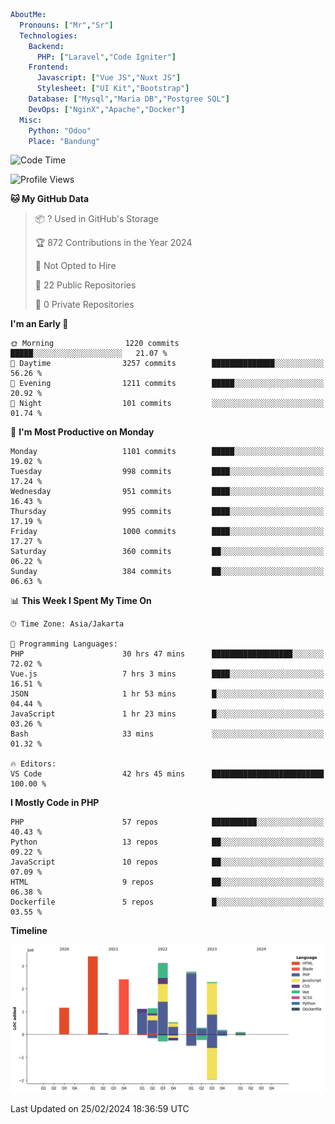 ```yaml
AboutMe:
  Pronouns: ["Mr","Sr"]
  Technologies:
    Backend:
      PHP: ["Laravel","Code Igniter"]
    Frontend:
      Javascript: ["Vue JS","Nuxt JS"]
      Stylesheet: ["UI Kit","Bootstrap"]
    Database: ["Mysql","Maria DB","Postgree SQL"]
    DevOps: ["NginX","Apache","Docker"]
  Misc:
    Python: "Odoo"
    Place: "Bandung"
```

<!--START_SECTION:waka-->
![Code Time](http://img.shields.io/badge/Code%20Time-1%2C274%20hrs%2027%20mins-blue)

![Profile Views](http://img.shields.io/badge/Profile%20Views-0-blue)

**🐱 My GitHub Data** 

> 📦 ? Used in GitHub's Storage 
 > 
> 🏆 872 Contributions in the Year 2024
 > 
> 🚫 Not Opted to Hire
 > 
> 📜 22 Public Repositories 
 > 
> 🔑 0 Private Repositories 
 > 
**I'm an Early 🐤** 

```text
🌞 Morning                1220 commits        █████░░░░░░░░░░░░░░░░░░░░   21.07 % 
🌆 Daytime                3257 commits        ██████████████░░░░░░░░░░░   56.26 % 
🌃 Evening                1211 commits        █████░░░░░░░░░░░░░░░░░░░░   20.92 % 
🌙 Night                  101 commits         ░░░░░░░░░░░░░░░░░░░░░░░░░   01.74 % 
```
📅 **I'm Most Productive on Monday** 

```text
Monday                   1101 commits        █████░░░░░░░░░░░░░░░░░░░░   19.02 % 
Tuesday                  998 commits         ████░░░░░░░░░░░░░░░░░░░░░   17.24 % 
Wednesday                951 commits         ████░░░░░░░░░░░░░░░░░░░░░   16.43 % 
Thursday                 995 commits         ████░░░░░░░░░░░░░░░░░░░░░   17.19 % 
Friday                   1000 commits        ████░░░░░░░░░░░░░░░░░░░░░   17.27 % 
Saturday                 360 commits         ██░░░░░░░░░░░░░░░░░░░░░░░   06.22 % 
Sunday                   384 commits         ██░░░░░░░░░░░░░░░░░░░░░░░   06.63 % 
```


📊 **This Week I Spent My Time On** 

```text
🕑︎ Time Zone: Asia/Jakarta

💬 Programming Languages: 
PHP                      30 hrs 47 mins      ██████████████████░░░░░░░   72.02 % 
Vue.js                   7 hrs 3 mins        ████░░░░░░░░░░░░░░░░░░░░░   16.51 % 
JSON                     1 hr 53 mins        █░░░░░░░░░░░░░░░░░░░░░░░░   04.44 % 
JavaScript               1 hr 23 mins        █░░░░░░░░░░░░░░░░░░░░░░░░   03.26 % 
Bash                     33 mins             ░░░░░░░░░░░░░░░░░░░░░░░░░   01.32 % 

🔥 Editors: 
VS Code                  42 hrs 45 mins      █████████████████████████   100.00 % 
```

**I Mostly Code in PHP** 

```text
PHP                      57 repos            ██████████░░░░░░░░░░░░░░░   40.43 % 
Python                   13 repos            ██░░░░░░░░░░░░░░░░░░░░░░░   09.22 % 
JavaScript               10 repos            ██░░░░░░░░░░░░░░░░░░░░░░░   07.09 % 
HTML                     9 repos             ██░░░░░░░░░░░░░░░░░░░░░░░   06.38 % 
Dockerfile               5 repos             █░░░░░░░░░░░░░░░░░░░░░░░░   03.55 % 
```



**Timeline**

![Lines of Code chart](https://raw.githubusercontent.com/vheins/vheins/main/assets/bar_graph.png)


 Last Updated on 25/02/2024 18:36:59 UTC
<!--END_SECTION:waka-->

